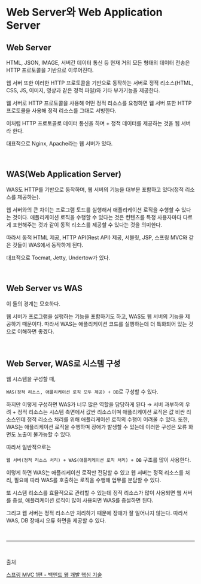 # Web Server와 Web Application Server

## Web Server

HTML, JSON, IMAGE, 서버간 데이터 통신 등 현재 거의 모든 형태의 데이터 전송은 HTTP 프로토콜을 기반으로 이루어진다.

웹 서버 또한 이러한 HTTP 프로토콜을 기반으로 동작하는 서버로 정적 리소스(HTML, CSS, JS, 이미지, 영상과 같은 정적 파일)와 기타 부가기능을 제공한다.

웹 서버로 HTTP 프로토콜을 사용해 어떤 정적 리소스를 요청하면 웹 서버 또한 HTTP 프로토콜을 사용해 정적 리소스를 그대로 서빙한다.

이처럼 HTTP 프로토콜로 데이터 통신을 하며 + 정적 데이터를 제공하는 것을 웹 서버라 한다.

대표적으로 Nginx, Apache라는 웹 서버가 있다.

<br/>

## WAS(Web Application Server)

WAS도 HTTP를 기반으로 동작하며, 웹 서버의 기능을 대부분 포함하고 있다(정적 리소스를 제공하는).

웹 서버와의 큰 차이는 프로그램 토드를 실행해서 애플리케이션 로직을 수행할 수 있다는 것이다. 애플리케이션 로직을 수행할 수 있다는 것은 컨텐츠를 특정 사용자마다 다르게 표현해주는 것과 같이 동적 리소스를 제공할 수 있다는 것을 의미한다.

따라서 동적 HTML 제공, HTTP API(Rest API) 제공, 서블릿, JSP, 스프링 MVC와 같은 것들이 WAS에서 동작하게 된다. 

대표적으로 Tocmat, Jetty, Undertow가 있다.

<br/>

## Web Server vs WAS

이 둘의 경계는 모호하다. 

웹 서버가 프로그램을 실행하는 기능을 포함하기도 하고, WAS도 웹 서버의 기능을 제공하기 때문이다. 따라서 WAS는 애플리케이션 코드를 실행하는데 더 특화되어 있는 것으로 이해하면 좋겠다.

<br/>

## Web Server, WAS로 시스템 구성

웹 시스템을 구성할 때,

`WAS(정적 리소스, 애플리케이션 로직 모두 제공) + DB`로 구성할 수 있다.

하지만 이렇게 구성하면 WAS가 너무 많은 역할을 담당하게 된다 → 서버 과부하의 우려 + 정적 리소스는 시스템 측면에서 값싼 리소스이며 애플리케이션 로직은 값 비싼 리소스인데 정적 리소스 처리를 위해 애플리케이션 로직의 수행이 어려울 수 있다. 또한, WAS는 애플리케이션 로직을 수행하며 장애가 발생할 수 있는데 이러한 구성은 오류 화면도 노출이 불가능할 수 있다.

따라서 일반적으로는

`웹 서버(정적 리소스 처리) + WAS(애플리케이션 로직 처리) + DB` 구조를 많이 사용한다.

이렇게 하면 WAS는 애플리케이션 로직만 전담할 수 있고 웹 서버는 정적 리소스를 처리, 필요에 따라 WAS를 호출하는 로직을 수행해 업무를 분담할 수 있다.

또 시스템 리소스를 효율적으로 관리할 수 있는데 정적 리소스가 많이 사용되면 웹 서버를 증설, 애플리케이션 로직이 많이 사용되면 WAS를 증설하면 된다.

그리고 웹 서버는 정적 리소스만 처리하기 때문에 장애가 잘 일어나지 않는다. 따라서 WAS, DB 장애시 오류 화면을 제공할 수 있다.

<br/>

---

<br/>

출처

[스프링 MVC 1편 - 백엔드 웹 개발 핵심 기술](https://www.inflearn.com/course/%EC%8A%A4%ED%94%84%EB%A7%81-mvc-1/dashboard)